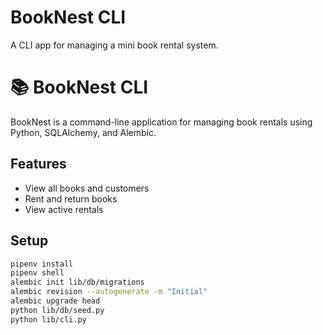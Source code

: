 # BookNest CLI

A CLI app for managing a mini book rental system.
# 📚 BookNest CLI

BookNest is a command-line application for managing book rentals using Python, SQLAlchemy, and Alembic.

## Features
- View all books and customers
- Rent and return books
- View active rentals

## Setup
```bash
pipenv install
pipenv shell
alembic init lib/db/migrations
alembic revision --autogenerate -m "Initial"
alembic upgrade head
python lib/db/seed.py
python lib/cli.py
